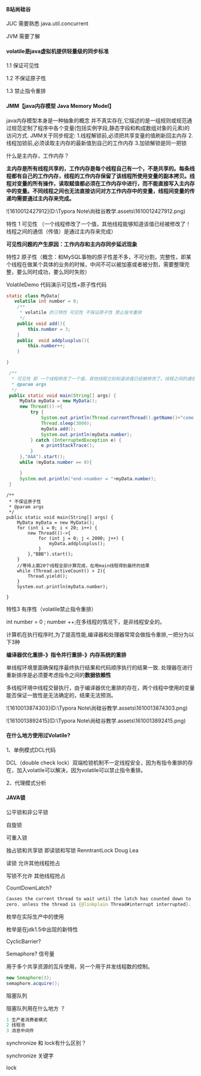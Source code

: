 #### B站尚硅谷

JUC 需要熟悉 java.util.concurrent

JVM 需要了解

#### volatile是java虚拟机提供轻量级的同步标准 

1.1 保证可见性

1.2 不保证原子性

1.3 禁止指令重排

#### JMM【java内存模型 Java Memory Model】

java内存模型本身是一种抽象的概念 并不真实存在,它描述的是一组规则或规范通过规范定制了程序中各个变量(包括实例字段,静态字段和构成数组对象的元素)的访问方式.
JMM关于同步规定:
1.线程解锁前,必须把共享变量的值刷新回主内存 
2.线程加锁前,必须读取主内存的最新值到自己的工作内存
3.加锁解锁是同一把锁

什么是主内存，工作内存？

**主内存是所有线程共享的，工作内存是每个线程自己有一个，不是共享的。每条线程都有自己的工作内存，线程的工作内存保留了该线程所使用变量的副本拷贝。线程对变量的所有操作，读取赋值都必须在工作内存中进行，而不能直接写入主内存中的变量。不同线程之间也无法直接访问对方工作内存中的变量，线程间变量的传递均需要通过主内存来完成。**

![1610012427912](D:\Typora Note\尚硅谷教学.assets\1610012427912.png)

特性 1 可见性 （一个线程修改了一个值，其他线程能够知道该值已经被修改了！线程之间的通信（传值）是通过主内存来完成）

**可见性问题的产生原因：工作内存和主内存同步延迟现象** 

特性2 原子性（概念：和MySQL事物的原子性差不多，不可分割，完整性，即某个线程在做某个具体的业务的时候，中间不可以被加塞或者被分割，需要整理完整，要么同时成功，要么同时失败）

VolatileDemo 代码演示可见性+原子性代码

```java
static class MyData{
   volatile int number = 0;
    /**
     * volatile 的三特性 可见性 不保证原子性 禁止指令重排
     */
    public void add(){
        this.number = 3;
    }
    public  void addplusplus(){
        this.number++;
    }

}
```

```java
 /**
  * 可见性 即 一个线程修改了一个值，其他线程立刻知道该值已经被修改了。线程之间的通信（传值）是通过主内存来完成的。
  * @param args
  */
 public static void main(String[] args) {
     MyData myData = new MyData();
     new Thread(()->{
         try {
             System.out.println(Thread.currentThread().getName()+"come in");
             Thread.sleep(3000);
             myData.add();
             System.out.println(myData.number);
         } catch (InterruptedException e) {
             e.printStackTrace();
         }
     },"AAA").start();
     while (myData.number == 0){

     }
     System.out.println("end->number = "+myData.number);
 }
```

```
/**
 * 不保证原子性
 * @param args
 */
public static void main(String[] args) {
    MyData myData = new MyData();
    for (int i = 0; i < 20; i++) {
        new Thread(()->{
            for (int j = 0; j < 2000; j++) {
                myData.addplusplus();
            }
        },"BBB").start();
    }
    //等待上面20个线程全部计算完成，在用main线程得到最终的结果
    while (Thread.activeCount() > 2){
        Thread.yield();
    }
    System.out.println(myData.number);

}
```

特性3 有序性（volatile禁止指令重排）

int number = 0 ; number ++;在多线程的情况下，是非线程安全的。

计算机在执行程序时,为了提高性能,编译器和处理器常常会做指令重排,一把分为以下3种

**编译器优化重排-》指令并行重排-》内存系统的重排**

单线程环境里面确保程序最终执行结果和代码顺序执行的结果一致.
处理器在进行重新排序是必须要考虑指令之间的**数据依赖性**

多线程环境中线程交替执行，由于编译器优化重排的存在，两个线程中使用的变量能否保证一致性是无法确定的，结果无法预测。

  ![1610013874303](D:\Typora Note\尚硅谷教学.assets\1610013874303.png)



![1610013892415](D:\Typora Note\尚硅谷教学.assets\1610013892415.png)

#### 在什么地方使用过Volatile?

1、单例模式DCL代码



DCL（double check lock）双端检锁机制不一定线程安全，因为有指令重排的存在，加入volatile可以解决，因为volatile可以禁止指令重排。 

2、代理模式分析

#### JAVA锁

公平锁和非公平锁

自旋锁

可重入锁

独占锁和共享锁 即读锁和写锁  RenntrantLock Doug Lea

读锁 允许其他线程抢占 

写锁不允许 其他线程抢占

CountDownLatch? 

```java
Causes the current thread to wait until the latch has counted down to
zero, unless the thread is {@linkplain Thread#interrupt interrupted}.
```

枚举在实际生产中的使用

枚举是在jdk1.5中出现的新特性

CyclicBarrier?

Semaphore? 信号量

用于多个共享资源的互斥使用，另一个用于并发线程数的控制。

```java
new Semaphore(3);
semaphore.acquire();

```

阻塞队列

阻塞队列用在什么地方 ？

```java
1 生产者消费者模式
2 线程池
3 消息中间件
```



synchronize 和 lock有什么区别？

synchronize 关键字

lock


















































































































































































































